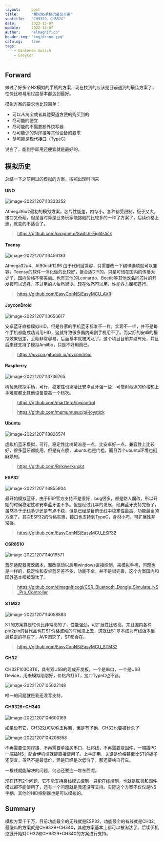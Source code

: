 ```yaml
---
layout:     post
title:      "模拟NS手柄的最佳方案"
subtitle:   "CH9329、CH552G"
date:       2022-12-07
update:     2022-12-07
author:     "elmagnifico"
header-img: "img/drone.jpg"
catalog:    true
tags:
    - Nintendo Switch
    - EasyCon
---
```


## Forward

做过了好多个NS模拟的手柄的方案，现在找到的应该是目前遇到的最佳方案了，性价比和易用程度基本都达到最好。

模拟方案的要求也比较简单：

- 可以从淘宝或者其他渠道方便的购买到的
- 尽可能的便宜
- 尽可能的不需要额外烧写器
- 尽可能少的对焊接等其他设备的要求
- 尽可能是现代接口（TypeC）

说白了，能到手即用还便宜就是最好的。



## 模拟历史

总结一下之前用过的模拟的方案，按照出现时间来



#### UNO

![image-20221207113333252](http://img.elmagnifico.tech:9514/static/upload/elmagnifico/202212071133338.png)

Atmega16u2最初的模拟方案，芯片性能差，内存小，各种都受限制，板子又大，接口又奇葩，但是当时算是业务玩家能接触的比较多的一种了方案了，后续价格上涨，就变的不适合了。

> https://github.com/progmem/Switch-Fightstick



#### Teensy

![image-20221207113456130](http://img.elmagnifico.tech:9514/static/upload/elmagnifico/202212071134269.png)

Atmega32u4、At90usb1286 由于代码层兼容，只需要改一下编译选项就可以兼容，Teensy的软件一体化做的比较好，挺合适DIY的，只是可惜在国内的传播太少了，国内价格不够美丽。也有其他的Leonardo，Beetle等其他改名同芯片的开发板可以选择，不过用的人依然很少。现在依然可以用，性能各方面都还行。

> https://github.com/EasyConNS/EasyMCU_AVR



#### JoyconDroid

![image-20221207113656617](http://img.elmagnifico.tech:9514/static/upload/elmagnifico/202212071136714.png)

安卓蓝牙直接模拟HID，但是各家的手机蓝牙标准不一样，实现不一样，并不是每个手机都能成功调用HID，这就导致很多国内阉割手机用不了。而实际的安卓的模拟效果很差，丢帧非常容易，后面基本就被淘汰了。这个项目目前并没有死，并且后来还支持了模拟Amiibo，只是不好用而已。

> https://joycon.gitbook.io/joycondroid



#### Raspberry

![image-20221207113736765](http://img.elmagnifico.tech:9514/static/upload/elmagnifico/202212071137895.png)

树莓派模拟手柄，可行，稳定性也凑活比安卓蓝牙强一些，可惜树莓派的价格和上手难度都比其他设备要高一个档次。

> https://github.com/mart1nro/joycontrol
>
> https://github.com/mumumusuc/pi-joystick



#### Ubuntu

![image-20221207113826574](http://img.elmagnifico.tech:9514/static/upload/elmagnifico/202212071138679.png)

虚拟机蓝牙模拟，可行，稳定性比树莓派差一点，比安卓好一点，兼容性上比较好，很多蓝牙都能用。但是有点傻，ubuntu也是门槛，而且弄个ubuntu环境也挺麻烦的。

> https://github.com/Brikwerk/nxbt



#### ESP32

![image-20221207113855904](http://img.elmagnifico.tech:9514/static/upload/elmagnifico/202212071138981.png)

最开始模拟蓝牙，由于ESP官方支持不是很好，bug很多，都是路人魔改，所以开始的时候稳定性和安卓蓝牙差不多。但是经过几年的发展，经典蓝牙支持完备了，虽然基于无线多少还是有点不稳，但是已经是目前无线中稳定性最高、功能最全的方案了。其次ESP32的价格实惠，接口也支持到TypeC，身材小巧，可扩展性非常强。

> https://github.com/EasyConNS/EasyMCU_ESP32



#### CSR8510

![image-20221207114019571](http://img.elmagnifico.tech:9514/static/upload/elmagnifico/202212071140662.png)

蓝牙适配器魔改版本，魔改驱动以后用windows直接控制，来模拟手柄，问题也是一样的，稳定性和安卓蓝牙差不多，功能不全，并不是很完善，这个方案国内和国外基本都被淘汰了。

> https://github.com/elmagnificogi/CSR_Bluetooth_Dongle_Simulate_NS_Pro_Controller



#### STM32

![image-20221207114058883](http://img.elmagnifico.tech:9514/static/upload/elmagnifico/202212071140973.png)

ST的方案算是性价比非常高的了，性能强劲，可扩展性比较高，并且国内各种pin2pin的替代品也在ST价格波动的时候顶上去，这就让ST基本成为有线版本里最稳定的存在了，AVR团灭了，ST都会在。

> https://github.com/EasyConNS/EasyMCU_STM32



#### CH32

CH32F103C8T6，具有双USB的现成开发板，一个是串口，一个是USB Device，用来模拟刚刚好，价格吊打ST，接口TypeC也不错。

![image-20221207105022148](http://img.elmagnifico.tech:9514/static/upload/elmagnifico/202212071050245.png)

唯一的问题就是我还没写支持。



#### CH9329+CH340

![image-20221207104600169](http://img.elmagnifico.tech:9514/static/upload/elmagnifico/202212071046293.png)

如果没有它，CH32就可以称王称霸，但是有了他，CH32也要被秒杀了

![image-20221207104208858](http://img.elmagnifico.tech:9514/static/upload/elmagnifico/202212071042007.png)

不再需要任何焊接、不再需要单独买串口、杜邦线，不再需要烧固件，一端插PC一端插NS，配合伊机控就能直接使用了。上手即用，关键是价格甚至比ST的板子还便宜，虽然不是最低价，但是已经是次低价了，那还要啥自行车。

一根线就能解决的问题，何必还要连一堆东西呢。

现在还有2个问题，它不能支持离线模式控制，只能在线控制，也就是联机和固件模式都不能使用了，还有一个问题就是我还没写支持。实际这个方案不仅仅是NS手柄，其他的HID控制器也是可以模拟的。



## Summary

模拟方案千千万，目前功能最全的无线就是ESP32，功能最全的有线就是CH32，最傻瓜的方案就是CH9329+CH340，其他方案基本上都可以被淘汰了。后续伊机控就开始对CH32和CH9329+CH340的方案进行支持。
